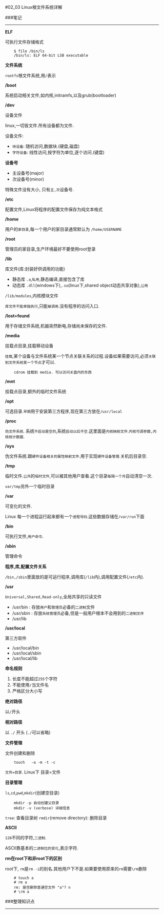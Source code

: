 #02_03 Linux根文件系统详解

###笔记

---

**ELF**

可执行文件存储格式

		$ file /bin/ls
		/bin/ls: ELF 64-bit LSB executable

**文件系统**

`rootfs`根文件系统,用`/`表示

**/boot**

系统启动相关文件,如内核,initramfs,以及grub(bootloader)

**/dev**

设备文件

linux,一切皆文件.所有设备都为文件.

设备文件:

* `块设备`: 随机访问,数据块.(硬盘,磁盘)
* `字符设备`: 线性访问,按字符为单位,逐个访问.(键盘)

**设备号**

* 主设备号(major)
* 次设备号(minor)

特殊文件没有大小, 只有`主,次`设备号.

**/etc**

配置文件,Linux将程序的配置文件保存为纯文本格式

**/home**

用户的`家目录`,每一个用户的家目录通常默认为 `/home/USERNAME`

**/root**

管理员的家目录,生产环境最好不要使用root登录 

**/lib**

库文件(库:封装好供调用的功能)

* 静态库 `.a`,`私用`,静态编译,直接包含了库
* 动态库 `.dll`(windows下),`.so`(linux下,shared object动态共享对象),`公用`

`/lib/modules`,内核模块文件

`库文件不能单独执行`,只能`被调用`.没有程序的访问入口.

**/lost+found**

用于存储文件系统,机器突然断电,存储尚未保存的文件.

**/media**

挂载点目录,挂载移动设备

`挂载`,某个设备与文件系统某一个节点关联关系的过程.设备如果需要访问,必须`关联到文件系统某一个节点`才可以.

		cdrom 挂载到 media. 可以访问关盘内的东西
		
**/mnt**

挂载点目录,额外的临时文件系统

**/opt**

可选目录.`早期`用于安装第三方程序,现在第三方放在`/usr/local`

**/proc**

`伪文件系统`. 系统`不启动是空的`,系统`启动以后不空`.这里面是`内核映射文件`.`内核可调参数,内核统计数据`.

**/sys**

伪文件系统.跟`硬件设备相关的属性映射文件`.用于实现`硬件设备管理`.关机后目录空.

**/tmp**

临时文件.`公共`的`临时文件`,可以被其他用户查看.这个目录`每隔一个月`自动清空一次.

`var/tmp`另外一个临时目录

**/var**

可变化的文件.

Linux 每一个进程运行起来都有一个`进程号码`.这些数据存储在`/var/run`下面

**/bin**

可执行文件,`用户命令`.

**/sbin**

管理命令

**程序,库,配置文件关系**

`/bin,/sbin`里面放的是可运行程序,调用库(`/lib`内),调用配置文件(`/etc`内).

**/usr**

`Universal,Shared,Read-only`,全局共享的只读文件

* /usr/bin : 存放`用户`和`管理员`必备的`二进制`文件
* /usr/sbin : 存放`系统管理员`必备,但是一般用户根本不会用到的`二进制文件`
* /usr/lib

**/usr/local**

第三方软件

* /usr/local/bin
* /usr/local/sbin
* /usr/local/lib

**命名规则**

1. 长度不能超过`255`个字符
2. 不能使用`/`当文件名
3. 严格区分大小写

**绝对路径**

以`/`开头

**相对路径**

以 `./` 开头 (`./`可以省略)

**文件管理**

文件创建和删除

		touch 	-a -m -t -c
		
`文件=目录`. Linux下 目录=文件

**目录管理**

`ls`,`cd`,`pwd`,`mkdir`(创建空目录)

		mkdir -p 自动创建父目录
		mkdir -v (verbose) 详细信息
		
`tree`: 查看目录树
`rmdir`(remove directory): 删除目录

**ASCII**

`128`不同的字符,`二进制`.

ASCII靠基本的`二进制位的变化`,表示字符.

**rm在root下和非root下的区别**

root下, `rm`是`rm -i`的别名.其他用户下不是.如果要使用原来的`rm`需要`\rm`删除

		# touch a
		# rm a
		rm: 是否删除普通空文件 "a"? n
		# \rm a
		
###整理知识点

---




